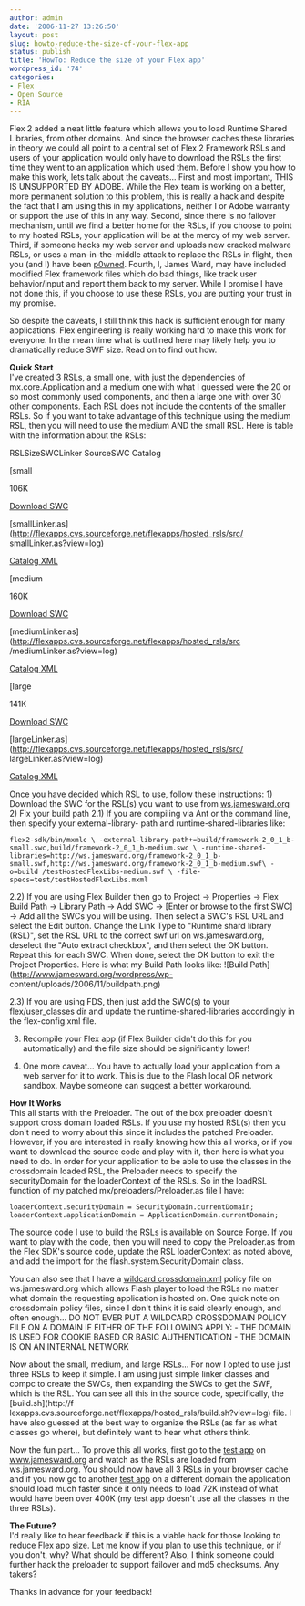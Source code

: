 ```yaml
---
author: admin
date: '2006-11-27 13:26:50'
layout: post
slug: howto-reduce-the-size-of-your-flex-app
status: publish
title: 'HowTo: Reduce the size of your Flex app'
wordpress_id: '74'
categories:
- Flex
- Open Source
- RIA
---
```


Flex 2 added a neat little feature which allows you to load Runtime Shared
Libraries, from other domains. And since the browser caches these libraries in
theory we could all point to a central set of Flex 2 Framework RSLs and users
of your application would only have to download the RSLs the first time they
went to an application which used them. Before I show you how to make this
work, lets talk about the caveats... First and most important, THIS IS
UNSUPPORTED BY ADOBE. While the Flex team is working on a better, more
permanent solution to this problem, this is really a hack and despite the fact
that I am using this in my applications, neither I or Adobe warranty or
support the use of this in any way. Second, since there is no failover
mechanism, until we find a better home for the RSLs, if you choose to point to
my hosted RSLs, your application will be at the mercy of my web server. Third,
if someone hacks my web server and uploads new cracked malware RSLs, or uses a
man-in-the-middle attack to replace the RSLs in flight, then you (and I) have
been [p0wned](http://www.urbandictionary.com/define.php?term=p0wned). Fourth,
I, James Ward, may have included modified Flex framework files which do bad
things, like track user behavior/input and report them back to my server.
While I promise I have not done this, if you choose to use these RSLs, you are
putting your trust in my promise.

So despite the caveats, I still think this hack is sufficient enough for many
applications. Flex engineering is really working hard to make this work for
everyone. In the mean time what is outlined here may likely help you to
dramatically reduce SWF size. Read on to find out how.

**Quick Start**  
I've created 3 RSLs, a small one, with just the dependencies of
mx.core.Application and a medium one with what I guessed were the 20 or so
most commonly used components, and then a large one with over 30 other
components. Each RSL does not include the contents of the smaller RSLs. So if
you want to take advantage of this technique using the medium RSL, then you
will need to use the medium AND the small RSL. Here is table with the
information about the RSLs:

RSLSizeSWCLinker SourceSWC Catalog

[small

106K

[Download SWC](http://ws.jamesward.org/framework-2_0_1_b-small.swc)

[smallLinker.as](http://flexapps.cvs.sourceforge.net/flexapps/hosted_rsls/src/
smallLinker.as?view=log)

[Catalog XML](http://ws.jamesward.org/framework-2_0_1_b-small.xml)

[medium

160K

[Download SWC](http://ws.jamesward.org/framework-2_0_1_b-medium.swc)

[mediumLinker.as](http://flexapps.cvs.sourceforge.net/flexapps/hosted_rsls/src
/mediumLinker.as?view=log)

[Catalog XML](http://ws.jamesward.org/framework-2_0_1_b-medium.xml)

[large

141K

[Download SWC](http://ws.jamesward.org/framework-2_0_1_b-large.swc)

[largeLinker.as](http://flexapps.cvs.sourceforge.net/flexapps/hosted_rsls/src/
largeLinker.as?view=log)

[Catalog XML](http://ws.jamesward.org/framework-2_0_1_b-large.xml)

  
Once you have decided which RSL to use, follow these instructions: 1) Download
the SWC for the RSL(s) you want to use from
[ws.jamesward.org](http://ws.jamesward.org) 2) Fix your build path 2.1) If you
are compiling via Ant or the command line, then specify your external-library-
path and runtime-shared-libraries like:

`flex2-sdk/bin/mxmlc \ -external-library-path+=build/framework-2_0_1_b-
small.swc,build/framework-2_0_1_b-medium.swc \ -runtime-shared-
libraries=http://ws.jamesward.org/framework-2_0_1_b-
small.swf,http://ws.jamesward.org/framework-2_0_1_b-medium.swf\ -o=build
/testHostedFlexLibs-medium.swf \ -file-specs=test/testHostedFlexLibs.mxml `

  
2.2) If you are using Flex Builder then go to Project -> Properties -> Flex
Build Path -> Library Path -> Add SWC -> [Enter or browse to the first SWC] ->
Add all the SWCs you will be using. Then select a SWC's RSL URL and select the
Edit button. Change the Link Type to "Runtime shard library (RSL)", set the
RSL URL to the correct swf url on ws.jamesward.org, deselect the "Auto extract
checkbox", and then select the OK button. Repeat this for each SWC. When done,
select the OK button to exit the Project Properties. Here is what my Build
Path looks like: ![Build Path](http://www.jamesward.org/wordpress/wp-
content/uploads/2006/11/buildpath.png)

2.3) If you are using FDS, then just add the SWC(s) to your flex/user_classes
dir and update the runtime-shared-libraries accordingly in the flex-config.xml
file.

3) Recompile your Flex app (if Flex Builder didn't do this for you
automatically) and the file size should be significantly lower!

4) One more caveat... You have to actually load your application from a web
server for it to work. This is due to the Flash local OR network sandbox.
Maybe someone can suggest a better workaround.

**How It Works**  
This all starts with the Preloader. The out of the box preloader doesn't
support cross domain loaded RSLs. If you use my hosted RSL(s) then you don't
need to worry about this since it includes the patched Preloader. However, if
you are interested in really knowing how this all works, or if you want to
download the source code and play with it, then here is what you need to do.
In order for your application to be able to use the classes in the crossdomain
loaded RSL, the Preloader needs to specify the securityDomain for the
loaderContext of the RSLs. So in the loadRSL function of my patched
mx/preloaders/Preloader.as file I have:

`loaderContext.securityDomain = SecurityDomain.currentDomain;
loaderContext.applicationDomain = ApplicationDomain.currentDomain; `

  
The source code I use to build the RSLs is available on [Source
Forge](http://sourceforge.net/projects/flexapps). If you want to play with the
code, then you will need to copy the Preloader.as from the Flex SDK's source
code, update the RSL loaderContext as noted above, and add the import for the
flash.system.SecurityDomain class.

You can also see that I have a [wildcard
crossdomain.xml](http://ws.jamesward.org/crossdomain.xml) policy file on
ws.jamesward.org which allows Flash player to load the RSLs no matter what
domain the requesting application is hosted on. One quick note on crossdomain
policy files, since I don't think it is said clearly enough, and often
enough... DO NOT EVER PUT A WILDCARD CROSSDOMAIN POLICY FILE ON A DOMAIN IF
EITHER OF THE FOLLOWING APPLY: - THE DOMAIN IS USED FOR COOKIE BASED OR BASIC
AUTHENTICATION - THE DOMAIN IS ON AN INTERNAL NETWORK

Now about the small, medium, and large RSLs... For now I opted to use just
three RSLs to keep it simple. I am using just simple linker classes and compc
to create the SWCs, then expanding the SWCs to get the SWF, which is the RSL.
You can see all this in the source code, specifically, the [build.sh](http://f
lexapps.cvs.sourceforge.net/flexapps/hosted_rsls/build.sh?view=log) file. I
have also guessed at the best way to organize the RSLs (as far as what classes
go where), but definitely want to hear what others think.

Now the fun part... To prove this all works, first go to the [test
app](http://www.jamesward.org/testHostedFlexLibs-large-1.swf) on
www.jamesward.org and watch as the RSLs are loaded from ws.jamesward.org. You
should now have all 3 RSLs in your browser cache and if you now go to another
[test app](http://www.thebetterside.com/testHostedFlexLibs-large-1.swf) on a
different domain the application should load much faster since it only needs
to load 72K instead of what would have been over 400K (my test app doesn't use
all the classes in the three RSLs).

**The Future?**  
I'd really like to hear feedback if this is a viable hack for those looking to
reduce Flex app size. Let me know if you plan to use this technique, or if you
don't, why? What should be different? Also, I think someone could further hack
the preloader to support failover and md5 checksums. Any takers?

Thanks in advance for your feedback!

